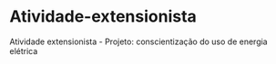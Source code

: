 # Atividade-extensionista
Atividade extensionista - Projeto: conscientização do uso de energia elétrica
